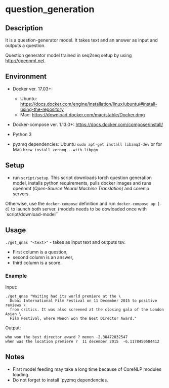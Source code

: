 # question_generation
## Description

It is a question-generator model. It takes text and an answer as input
and outputs a question.

Question generator model trained in seq2seq setup by using http://opennmt.net.

## Environment

- Docker ver. 17.03+:

   - Ubuntu: https://docs.docker.com/engine/installation/linux/ubuntu/#install-using-the-repository
   - Mac: https://download.docker.com/mac/stable/Docker.dmg

- Docker-compose ver. 1.13.0+: https://docs.docker.com/compose/install/
- Python 3
- pyzmq dependencies: Ubuntu `sudo apt-get install libzmq3-dev` or for Mac `brew install zeromq --with-libpgm`

## Setup

- run `script/setup`.
This script downloads torch question generation model,
installs python requirements, pulls docker images and runs
opennmt (_Open-Source Neural Machine Translation_) and corenlp servers.

Otherwise, use the `docker-compose` definition and run `docker-compose up [-d]` to launch both server.
(models needs to be dowloaded once with `script/download-model``

## Usage

`./get_qnas "<text>"` - takes as input text and outputs tsv.
- First column is a question,
- second column is an answer,
- third column is a score.

### Example

Input:

```
./get_qnas "Waiting had its world premiere at the \
  Dubai International Film Festival on 11 December 2015 to positive reviews \
  from critics. It was also screened at the closing gala of the London Asian \
  Film Festival, where Menon won the Best Director Award."
```

Output:

```
who won the best director award ? menon -2.38472032547
when was the location premiere ?  11 december 2015  -6.1178450584412
```


## Notes

- First model feeding may take a long time because of CoreNLP modules loading.
- Do not forget to install `pyzmq dependencies.
